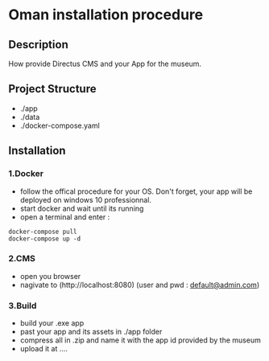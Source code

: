 # Oman installation procedure

## Description

How provide Directus CMS and your App for the museum.

## Project Structure

- ./app
- ./data
- ./docker-compose.yaml

## Installation

### 1.Docker

- follow the offical procedure for your OS. Don't forget, your app will be deployed on windows 10
  professionnal.
- start docker and wait until its running
- open a terminal and enter :

```
docker-compose pull
docker-compose up -d
```

### 2.CMS

- open you browser
- nagivate to (http://localhost:8080) (user and pwd : default@admin.com)

### 3.Build

- build your .exe app
- past your app and its assets in ./app folder
- compress all in .zip and name it with the app id provided by the museum
- upload it at ....
